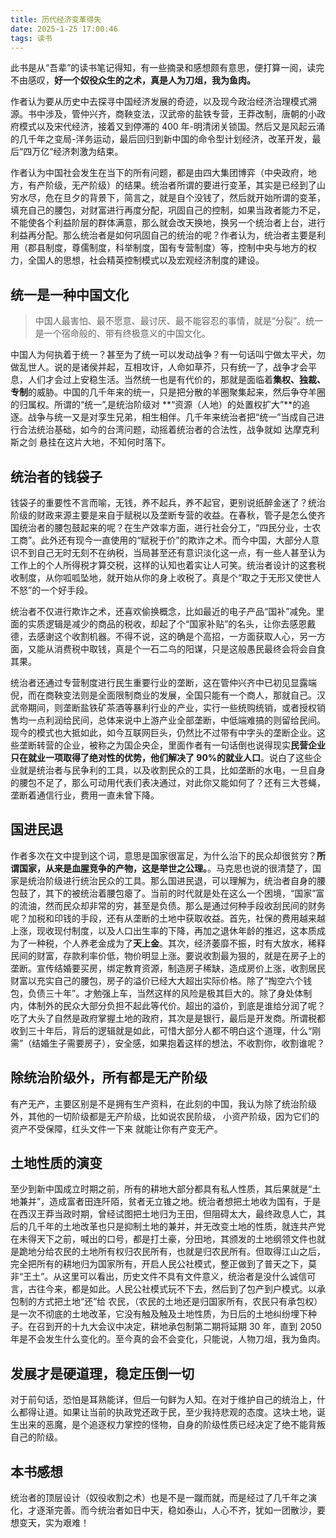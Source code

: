 ```yaml
---
title: 历代经济变革得失
date: 2025-1-25 17:00:46
tags: 读书
---
```


此书是从“吾辈”的读书笔记得知，有一些摘录和感想颇有意思，便打算一阅，读完不由感叹，**好一个奴役众生的之术，真是人为刀俎，我为鱼肉。**

作者认为要从历史中去探寻中国经济发展的奇迹，以及现今政治经济治理模式溯源。书中涉及，管仲兴齐，商鞅变法，汉武帝的盐铁专营，王莽改制，唐朝的小政府模式以及宋代经济，接着又到停滞的 400 年-明清闭关锁国。然后又是风起云涌的几千年之变局-洋务运动，最后回归到新中国的命令型计划经济，改革开发，最后“四万亿“经济刺激为结束。

作者认为中国社会发生在当下的所有问题，都是由四大集团博弈（中央政府，地方，有产阶级，无产阶级）的结果。统治者所谓的要进行变革，其实是已经到了山穷水尽，危在旦夕的背景下，简言之，就是自个没钱了，然后就开始所谓的变革，填充自己的腰包，对财富进行再度分配，巩固自己的控制，如果当政者能力不足，不能使各个利益阶层的群体满意，那么就会改天换地，换另一个统治者上台，进行利益再分配。那么统治者是如何巩固自己的统治的呢？作者认为，统治者主要是利用（郡县制度，尊儒制度，科举制度，国有专营制度）等，控制中央与地方的权力，全国人的思想，社会精英控制模式以及宏观经济制度的建设。

## 统一是一种中国文化

> 中国人最害怕、最不愿意、最讨厌、最不能容忍的事情，就是“分裂”。统一是一个宿命般的、带有终极意义的中国文化。

中国人为何执着于统一？甚至为了统一可以发动战争？有一句话叫宁做太平犬，勿做乱世人。说的是诸侯并起，互相攻讦，人命如草芥，只有统一了，战争才会平息，人们才会过上安稳生活。当然统一也是有代价的，那就是面临着**集权、独裁、专制**的威胁。中国的几千年来的统一，只是把分散的羊圈聚集起来，然后争夺羊圈的归属权。所谓的“统一”,是统治阶级对 **“资源（人地）的处置权扩大”**的追逐。战争与统一又是对孪生兄弟，相生相伴。几千年来统治者把“统一”当成自己进行合法统治基础，如今的台湾问题，动摇着统治者的合法性，战争就如 达摩克利斯之剑 悬挂在这片大地，不知何时落下。

<!-- 对统治者的好处，我认为可以归为一点，那就。对利益的追逐，战争便随后而至，而后接着统一的名头，消灭其它对手，直至达成最大资资可控程度的阀值才停止下来。统一的实质至少中国几千年来的统一都是如此。


> “任何选择都有代价，统一也不例外。若将这个汉字组合拆解开来，“统”者“归总”，“一”者“划一”，这个词的背后隐隐约约地站立着三个让人望而生畏的“怪物”：。这似乎是一枚硬币的两面，你别无选择” -->

## 统治者的钱袋子

钱袋子的重要性不言而喻，无钱，养不起兵，养不起官，更别说纸醉金迷了？统治阶级的财政来源主要是来自于赋税以及垄断专营的收益。在春秋，管子是怎么使齐国统治者的腰包鼓起来的呢？在生产效率方面，进行社会分工，“四民分业，士农工商”。此外还有现今一直使用的“赋税于价”的欺诈之术。而今中国，大部分人意识不到自己无时无刻不在纳税，当局甚至还有意识淡化这一点，有一些人甚至认为工作上的个人所得税才算交税，这样的认知也着实让人可笑。统治者设计的这套税收制度，从你呱呱坠地，就开始从你的身上收税了。真是个“取之于无形又使世人不怒”的一个好手段。

统治者不仅进行欺诈之术，还喜欢偷换概念，比如最近的电子产品“国补”减免。里面的实质逻辑是减少的商品的税收，却起了个“国家补贴”的名头，让你去感恩戴德，去感谢这个收割机器。不得不说，这的确是个高招，一方面获取人心，另一方面，又能从消费税中取钱，真是个一石二鸟的阳谋，只是这般愚民最终会将会自食其果。

统治者还通过专营制度进行民生重要行业的垄断，这在管仲兴齐中已初见显露端倪，而在商鞅变法则是全面限制商业的发展，全国只能有一个商人，那就自己。汉武帝期间，则垄断盐铁矿茶酒等暴利行业的产业，实行一些统购统销，或者授权销售均一点利润给民间，总体来说中上游产业全部垄断，中低端难搞的则留给民间。现今的模式也大抵如此，如今互联网巨头，仍然比不过带有中字头的垄断企业。这些垄断转营的企业，被称之为国企央企，里面作者有一句话倒也说得现实**民营企业只在就业一项取得了绝对性的优势，他们解决了 90%的就业人口**。说白了这些企业就是统治者与民争利的工具，以及收割民众的工具，比如垄断的水电，一旦自身的腰包不足了，那么可动用代表们表决通过，对此你又能如何了？还有三大苍蝇，垄断着通信行业，费用一直未曾下降。

## 国进民退

作者多次在文中提到这个词，意思是国家很富足，为什么治下的民众却很贫穷？**所谓国家，从来是血腥竞争的产物，这是举世之公理。**。马克思也说的很清楚了，国家是统治阶级进行统治民众的工具。那么国进民退，可以理解为，统治者自身的腰包鼓了，其下的被统治着腰包瘪了。当前的时代就是处在这么一个困境，“国家”富的流油，然而民众却非常的穷，甚至是负债。那么是通过何种手段收刮民间的财务呢？加税和印钱的手段，还有从垄断的土地中获取收益。首先，社保的费用越来越上涨，现收现付制度，以及人口出生率的下降，再加之退休年龄的推迟，这本质成为了一种税，个人养老金成为了**天上金**。其次，经济萎靡不振，时有大放水，稀释民间的财富，存款利率价低，物价明显上涨。要说收割最为狠的，就是在房子上的垄断。宣传结婚要买房，绑定教育资源，制造房子稀缺，造成房价上涨，收割居民财富以充实自己的腰包，房子的溢价已经大大超出实际价格。除了“掏空六个钱包，负债三十年”。才勉强上车，当然这样的风险是极其巨大的。除了身处体制内，体制外的民众大部分负担不起此等代价。超出的溢价，到底是谁给分润了呢？吃了大头了自然是政府掌握土地的政府，其次是是银行，最后是开发商。所谓税都收到三十年后，背后的逻辑就是如此，可惜大部分人都不明白这个道理，什么“刚需”（结婚生子需要房子），安全感，如果抱着这样的想法，不收割你，收割谁呢？

## 除统治阶级外，所有都是无产阶级

有产无产，主要区别是不是拥有生产资料，在此刻的中国，我认为除了统治阶级外，其他的一切阶级都是无产阶级，比如说农民阶级，
小资产阶级，因为它们的资产不受保障，红头文件一下来 就能让你有产变无产。

<!-- 一个各地划区而治，为了利益或者寻求扩展，那么战争就是实现的手段之一，春秋战国时期周天子权威旁落，诸侯互相吞并，战争不断。魏晋时期五胡乱华，五代十国又是互相攻伐，又到 -->

## 土地性质的演变

至少到新中国成立时期之前，所有的耕地大部分都具有私人性质，其后果就是“土地兼并”，造成富者田连阡陌，贫者无立锥之地。统治者想把土地收为国有，于是在西汉王莽当政时期，曾经试图把土地归为王田，但阻碍太大，最终政息人亡，其后的几千年的土地改革也只是抑制土地的兼并，并无改变土地的性质，就连共产党在未得天下之前，喊出的口号，都是打土豪，分田地，其颁发的土地纲领文件也就是跪地分给农民的土地所有权归农民所有，也就是归农民所有。但取得江山之后，完全把所有的耕地归为国家所有，开启人民公社模式，整正做到了普天之下，莫非“王土”。从这里可以看出，历史文件不具有文件意义，统治者是没什么诚信可言，古往今来，都是如此。人民公社模式玩不下去，然后到了包产到户模式。以承包制的方式把土地“还”给 农民，（农民的土地还是归国家所有，农民只有承包权）是一次不彻底的土地改革，它没有触及触及土地性质，为日后的土地纠纷埋下种子。在召到开的十九大会议中决定，耕地承包制第二期将延期 30 年，直到 2050 年是不会发生什么变化的。至今真的会不会变化，只能说，人物刀俎，我为鱼肉。

## 发展才是硬道理，稳定压倒一切

对于前句话，恐怕是耳熟能详，但后一句鲜为人知。在对于维护自己的统治上，什么都得让道。如果让当前的执政党还政于民，至少我持悲观的态度。这块土地，诞生出来的恶魔，是个追逐权力掌控的怪物，自身的阶级性质已经决定了绝不能背叛自己的阶级。

## 本书感想

统治者的顶层设计（奴役收割之术）也是不是一蹴而就，而是经过了几千年之演化，才逐渐完善。而今统治者如日中天，稳如泰山，人心不齐，犹如一团散沙，要想变天，实为艰难！

<!-- ## 政府的财政收入

盐铁专营的始作俑者-》中央集权制度的经济保障

如何 收割民众，又如何使其不埋怨，那就是 隐藏税，愚民，偷换概念，把税收隐藏在商品里，实行间接征税

中国的统治术 又欺诈之术，或者说愚民，

鼓励消费的异端思想

管子 的“以工代赈”，雇佣失业的修宫殿，犹如现代 修路，“大基建”。
垄断衣食住行，各个方面把控。

就算成为第一经济大国，第一军事大国，
那又如何呢？
首先先说，

集权经济模式的老祖宗，商鞅，一个遗臭万年，千古唾弃的帮凶，刽子手。

极力推荐这本书，历朝历代的统治之术，这本书是一个概括！写得太直白了。其他历史书，也只是历史事件，也就叙述了一下，这该学学如何读历史了？

统一的代价。

不寒而栗，难怪就毫无办法吗？统一意味的约束，自由的对立面。

治理流派，重商重农

中央集权制度的国家！现在才深刻有体会，
什么民主专政，全部都是扯淡。

“维持大一统、实行威权治理的基本理念无实质性更变”。权力堪比毒药，那么容易改？

大一统之前的管仲变法，商鞅变法

多元化好，还是单一好？

“所谓的意识形态，就是一群人对环境的解释，以及对该环境如何调理出秩序，所提出对策背后一套共有的思想模式”

变革之动机，稳定或者扩张，现在是稳定

齐桓公称霸

变革一般发生在远离政治中心，没有包袱

放活微观，管制宏观，对内刺激商品经济的发育，对外降低关税，
财政税收价格的把控

国储粮 控制粮食价格

控制原材料-》储存成品-》高价钱

## 政府的财政收入

盐铁专营的始作俑者-》中央集权制度的经济保障

如何 收割民众，又如何使其不埋怨，那就是 隐藏税，愚民，偷换概念，把税收隐藏在商品里，实行间接征税

中国的统治术 又欺诈之术，或者说愚民，取之于无形 世人不怒

鼓励消费的异端思想

管子 的“以工代赈”，雇佣失业的修宫殿，犹如现代 修路，“大基建”。

仓廪实则知礼节,衣食足则知荣辱

盐 专卖 ，铁 国有 民营 三七分

税赋
道格拉斯 诺斯，政府是一种提供保护和公正而收取税金作为回报的组织

商战，有点意思

尊重市场规律的国家干预着

儒家 治国
（轻徭薄赋）克己仁义，以农为本
，商家治国 两者区别

命令型计划经济的鼻祖 商鞅

战争-》商鞅鼓励的
农耕，军战 中央集权

土地私有化 ，废井田，开阡陌，户籍制度，限制人口流动

独裁者 往往以人民的名义行事

土地国有化 ，现在造反更难了

军爵制度 打破贵族制度

国害 五十万 间谍 愚民 殖人，不许议论，不许反对，也不许赞同，要的是闭嘴，同出一辙的治理模式，

无谈国事，商鞅 “强国贫民”， 疲于奔命，现代统治术 也不过如此 反智 愚民

商鞅 毛泽东 商鞅徒木立信论

第三讲：

发展是硬道理，稳定压倒一切

汉武帝变法：顶层设计的集大成者

之所以放权让利，并非统治者慈悲大法，改革开放 是 快玩奔溃了。那个时候政权稳定？

”放水养鱼“

汉武帝 只读一种书，“不要读书”

国营化经济政策

钱，盐，酒

盐专卖
采产销 中央盐企业 -电网水，电信三大苍夷，油，烟酒，茶叶

政府的收入的增加并非因为生产效率的提高，而是既有的社会财富在政府与民间的重新分配

向有产阶级收税 10%， 高发令， 群众斗群斗，文革这也不是？
产业改革，流通改革，税收改革-》国库为之一饱，增加国家收入

王莽改制

中国人认为今不如古，前人比后人聪明，但现在都是 “相信后人的智慧”

所有推行计划经济的人 无不以“均贫富”和实现社会公正为口号，而实际上都是为了加强集权以及扩充财政收入

失败：政权的合法性没有稳固

集权者用以鼓噪民心的理由大抵有 4 个，
抵御外国侵略
防止地方割据
反贪反腐
反对贫富不均
任何集权式的经济改革从本质来说都不是为了促进生产力，而是通过财富的重新分配。、

桃花源式的，封闭自足的自然经济的向往，现在我也有这种思想，称之为躺平，魏晋时期，当今
时代思想并不大解放，小农经济对国民的吸引力

第五讲，世民治国，最盛的王朝与最小的政府

世界时间： 天道眷顾

太宗皇帝真长策，赚得英雄尽白头

科举制度是对世族模式的反动
轻税简政

分权过度

专营-》对民众的实际影响，对于其涨价毫无办法，你不能不用

王安石变法
宋工商业发达

中央养兵

养权贵，养官吏，养兵-》庞大的人口，一旦经济停滞，无法剥削更多，那么就是开始精简。
地方财政-》土地， 安得广厦千万间，土地财政 政策 垄断。税都收到了三十年后。现在税都收完了
一切都停滞了，这样的发展可以持续吗？

资源性，暴力性，必须性， 专营制度 up
国有集团 聚集在少数的上游产业，垄断地位

连水果的买卖都要垄断，粮票制度

当今政府管制能力之强

500 多年的人均 gdp 增长率 0

稳定压倒一切-》稳定压垮一切

国家要修书，那就是另一种意义上的毁书

言论自由，结社自由，出版自由 至今仍然没有自由

人民原子化，当然散沙
散沙术： 男耕女织 中国式的唯美主义的诅咒

高度专制的中央集权制度对闭关锁国以及社会组织的散沙化有着天然的渴望
这种制度若得不到根本性的改变，任何新的技术进步都可能异化为提高异化自转能力的手段

“自转”太可怕了 贸易战

现在城市化已经到了尽头，地也卖得不怎么样，三驾马车？民众没钱消费不起来，
只是一纸空话叫消费，没钱怎么消费

中国的传统不是制造一个更好的捕鼠机，而是从官方取得捕鼠的特权

洋务运动

修铁路：政治意义，人口流动商品流动

恢复高考制度，将潜在的不满以及反对力量纳入统治体系之内

一个国家是不是完全市场经济，金融业的自由化程度是关键性指标

当地政府仍然向上一年虚报的数据向农民征粮

背叛了农民 -集体化改造 合作社-》土地开始不私有了

分到农民土地又被归为集体所有 国有化的一种表现形式

在整个计划经济时期，农民是一个被背叛和剥削的阶层，他们失去了土地，被剥夺了进入城市的权力
他们创造的财富 以剪刀差的方式 转化为了国有资产，农名的后代如何，房地产，消费经济，农名工，讨薪难
养老金

农名一无所有

以承包制的方式把土地“还”给 农民，是一次不彻底的土地改革，它没有触及触及土地性质，为日后的土地纠纷埋下种子。
普天之下，莫非“王土”

企业一旦做大，就被中央摘桃子，

非均衡的发展造成非均衡的财富分配，基层农民及产业工人付出了最大的代价

## 本书感想

令人发醒。跟以往的历史书不同，

大小孩带小小孩？

少数人？多数人

这确实是值得讨论的一件事情。
有时候我们很害怕成为少数人，有人时候却骄傲的成为少数人。

卷，失序的竞争
中国的躺平真的会饿死，

论分红

财可通神？神通？

无中生有，其实我们注重的是结果。

你有没有听过这样一句话：幸福来源于对比，平静来源于支配。既能支配他人命运，又能通过感知他人痛苦对比出幸福，所以许多人乐此不疲

铁拳离我们很遥远？
github 打不开,信息的封锁。对自己不利的东西，屏蔽

世界是一堵大墙。

愚名。补贴陷井，实则减税

习惯偷换概念，让你感恩戴德，补贴的实质是减税。污蔑民主，自由的概念

读历史，要对照现实。要论得失。令人发醒

看历史就是看看前人怎么设计收割，后来人如何避免踩坑，倒似乎都是换汤不换药。

以史为鉴，成了空话。

简而言之，就是你抄我，我抄你

税，旅游经济，但不会说增加政府财政收入

只会说，促进当地经济发展。极好百姓，增加就业

国家的剥削工具，最大的地主，剥削家，统治阶级

“在整个计划经济时期，农民是一个被背叛和剥夺的阶层。他们失去了土地，被剥夺了进入城市的权利，他们创造的财富以“剪刀差”的方式转化为国家资产，而他们的生活质量却没有得到相应的改善”

摘录来自
历代经济变革得失
SoBooKs.cc
此材料受版权保护。

集权极权的特性，管天管地管宇宙，为人类指明方向。就喜欢把人管起来，与自由对立

如果翻看历史，就知道统治阶级是个失信的东西，近代的历史文件不具有意义就是如此，很多人被愚弄，

统治者并不是想印钱就字印钱，这样崩盘的越快

统治阶级阻碍人们获取资讯

github 打不开

财政问题
养管养兵

男女情感发生矛盾的本质，对方都不尊重对方，只想当对方的上下级，没有把对方放在平等的地位，只想享受，不想义务。

幸福不发声？

少数人发生？有点偷换概念了

《极权主义起源》
集权主义三大特征

1. 组织上国际化
2. 意识形态全面化
3. 政治抱负全球化 -->
